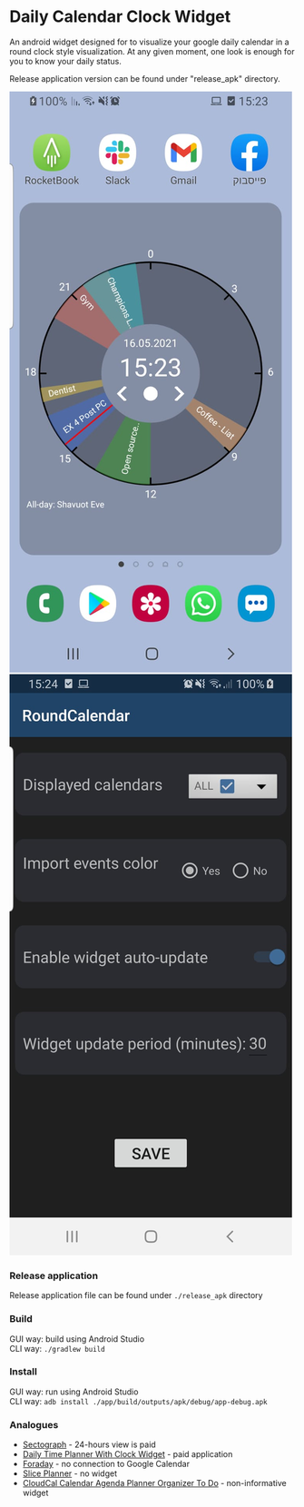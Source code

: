 # Daily Calendar Clock Widget
An android widget designed for to visualize your google daily calendar in a round clock style visualization.
At any given moment, one look is enough for you to know your daily status.

Release application version can be found under "release_apk" directory.

![](docs/clock_screenshot.jpeg)
![](docs/configuration_screenshot.jpeg)

### Release application
Release application file can be found under `./release_apk` directory

### Build
GUI way: build using Android Studio  
CLI way: ```./gradlew build```

### Install
GUI way: run using Android Studio  
CLI way: ```adb install ./app/build/outputs/apk/debug/app-debug.apk```

### Analogues
* [Sectograph](https://play.google.com/store/apps/details?id=prox.lab.calclock) - 24-hours view is paid
* [Daily Time Planner With Clock Widget](https://play.google.com/store/apps/details?id=com.sectograph.planner.time.clock.manager.reminder) - paid application
* [Foraday](https://play.google.com/store/apps/details?id=com.compscieddy.foradayapp) - no connection to Google Calendar
* [Slice Planner](https://play.google.com/store/apps/details?id=com.evopaper.sliceplanner&hl=ru) - no widget
* [CloudCal Calendar Agenda Planner Organizer To Do](https://play.google.com/store/apps/details?id=net.cloudcal.cal) - non-informative widget
